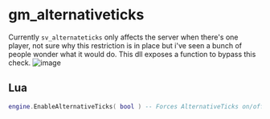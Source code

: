 # gm_alternativeticks

Currently `sv_alternateticks` only affects the server when there's one player, not sure why this restriction is in place but i've seen a bunch of people wonder what it would do. This dll exposes a function to bypass this check.
![image](https://github.com/wrefgtzweve/gm_alternativeticks/assets/69946827/8a2105e8-1b16-44a9-9265-f901eefa9a1a)

## Lua

```lua
engine.EnableAlternativeTicks( bool ) -- Forces AlternativeTicks on/off
```
